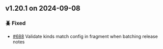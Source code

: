 ## v1.20.1 on 2024-09-08

### 🪲 Fixed

* [#688](https://github.com/miniscruff/changie/issues/688) Validate kinds match config in fragment when batching release notes
